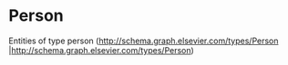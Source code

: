# Person 

Entities of type person (http://schema.graph.elsevier.com/types/Person |http://schema.graph.elsevier.com/types/Person)

